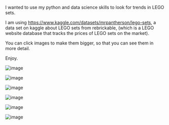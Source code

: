 I wanted to use my python and data science skills to look for trends in LEGO sets.

I am using https://www.kaggle.com/datasets/mrpantherson/lego-sets, a data set on kaggle about LEGO sets from rebrickable, (which is a LEGO website database that tracks the prices of LEGO sets on the market).

You can click images to make them bigger, so that you can see them in more detail.

Enjoy.

![image](https://github.com/christopherk26/PandasProject/assets/59146391/94e8e350-7a9c-4835-8167-bf4d65e70b03)

![image](https://github.com/christopherk26/PandasProject/assets/59146391/74857030-c750-483f-88f1-f3c9903c2f6b)

![image](https://github.com/christopherk26/PandasProject/assets/59146391/1b3c64c3-0622-40ed-b4a6-d08dfbabbffa)

![image](https://github.com/christopherk26/PandasProject/assets/59146391/82843a49-09ef-48bd-b18e-c4274f62738e)

![image](https://github.com/christopherk26/PandasProject/assets/59146391/3e78ba23-dc24-4881-892e-6bf1282be351)

![image](https://github.com/christopherk26/PandasProject/assets/59146391/ba522d5d-450b-4bae-9d4f-0792f2a42ea3)
